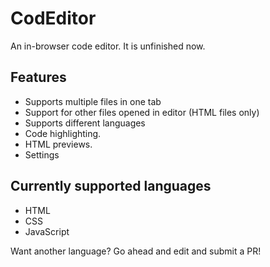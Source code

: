 # CodEditor
An in-browser code editor. It is unfinished now.

## Features

* Supports multiple files in one tab
* Support for other files opened in editor (HTML files only)
* Supports different languages
* Code highlighting.
* HTML previews.
* Settings

## Currently supported languages

* HTML
* CSS
* JavaScript

Want another language? Go ahead and edit and submit a PR!
